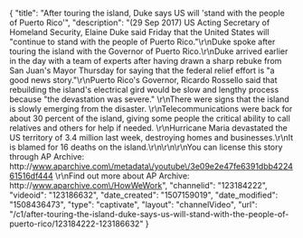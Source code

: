 {
    "title": "After touring the island, Duke says US will 'stand with the people of Puerto Rico'",
    "description": "(29 Sep 2017) US Acting Secretary of Homeland Security, Elaine Duke said Friday that the United States will \"continue to stand with the people of Puerto Rico.\"\r\nDuke spoke after touring the island with the Governor of Puerto Rico.\r\nDuke arrived earlier in the day with a team of experts after having drawn a sharp rebuke from San Juan's Mayor Thursday for saying that the federal relief effort is \"a good news story.\"\r\nPuerto Rico's Governor, Ricardo Rossello said that rebuilding the island's electrical gird would be slow and lengthy process because \"the devastation was severe.\" \r\nThere were signs that the island is slowly emerging from the disaster. \r\nTelecommunications were back for about 30 percent of the island, giving some people the critical ability to call relatives and others for help if needed. \r\nHurricane Maria devastated the US territory of 3.4 million last week, destroying homes and businesses.\r\nIt is blamed for 16 deaths on the island.\r\n\r\n\r\nYou can license this story through AP Archive: http:\/\/www.aparchive.com\/metadata\/youtube\/3e09e2e47fe6391dbb422461516df444 \r\nFind out more about AP Archive: http:\/\/www.aparchive.com\/HowWeWork",
    "channelid": "123184222",
    "videoid": "123186632",
    "date_created": "1507159019",
    "date_modified": "1508436473",
    "type": "captivate",
    "layout": "channelVideo",
    "url": "\/c1\/after-touring-the-island-duke-says-us-will-stand-with-the-people-of-puerto-rico\/123184222-123186632"
}